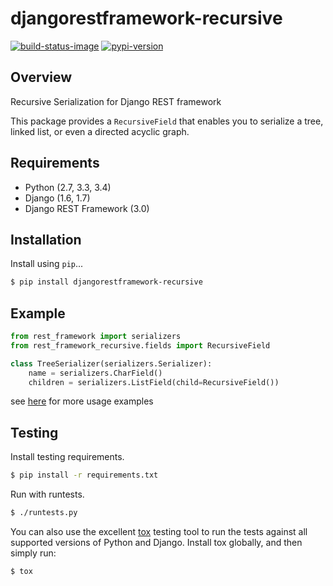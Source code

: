 # djangorestframework-recursive

[![build-status-image]][travis]
[![pypi-version]][pypi]

## Overview

Recursive Serialization for Django REST framework

This package provides a `RecursiveField` that enables you to serialize a tree,
linked list, or even a directed acyclic graph. 

## Requirements

* Python (2.7, 3.3, 3.4)
* Django (1.6, 1.7)
* Django REST Framework (3.0)

## Installation

Install using `pip`...

```bash
$ pip install djangorestframework-recursive
```

## Example

```python
from rest_framework import serializers
from rest_framework_recursive.fields import RecursiveField

class TreeSerializer(serializers.Serializer):
    name = serializers.CharField()
    children = serializers.ListField(child=RecursiveField())
```

see [here][tests] for more usage examples

## Testing

Install testing requirements.

```bash
$ pip install -r requirements.txt
```

Run with runtests.

```bash
$ ./runtests.py
```

You can also use the excellent [tox](http://tox.readthedocs.org/en/latest/) testing tool to run the tests against all supported versions of Python and Django. Install tox globally, and then simply run:

```bash
$ tox
```


[build-status-image]: https://secure.travis-ci.org/heywbj/django-rest-framework-recursive.png?branch=master
[travis]: http://travis-ci.org/heywbj/django-rest-framework-recursive?branch=master
[pypi-version]: https://img.shields.io/pypi/v/djangorestframework-recursive.svg
[pypi]: https://pypi.python.org/pypi/djangorestframework-recursive
[tests]: https://github.com/heywbj/django-rest-framework-recursive/blob/master/tests/test_recursive.py
